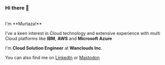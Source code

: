 ### Hi there 👋

<br/>
 I'm **Murtaza!**
 
 I've a keen interest in Cloud technology and extensive experience with multi Cloud platforms like **IBM**, **AWS** and **Microsoft** **Azure**
 
 I'm **Cloud Solution Engineer** at **Wanclouds Inc**.

 You can also find me on [LinkedIn](https://www.linkedin.com/in/murtaza-anwar/) or [Mastodon]()
